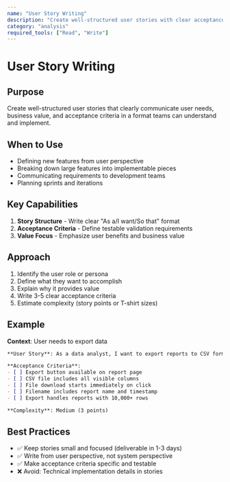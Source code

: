 ```yaml
---
name: "User Story Writing"
description: "Create well-structured user stories with clear acceptance criteria in 'As a/I want/So that' format for team communication"
category: "analysis"
required_tools: ["Read", "Write"]
---
```


# User Story Writing

## Purpose
Create well-structured user stories that clearly communicate user needs, business value, and acceptance criteria in a format teams can understand and implement.

## When to Use
- Defining new features from user perspective
- Breaking down large features into implementable pieces
- Communicating requirements to development teams
- Planning sprints and iterations

## Key Capabilities
1. **Story Structure** - Write clear "As a/I want/So that" format
2. **Acceptance Criteria** - Define testable validation requirements
3. **Value Focus** - Emphasize user benefits and business value

## Approach
1. Identify the user role or persona
2. Define what they want to accomplish
3. Explain why it provides value
4. Write 3-5 clear acceptance criteria
5. Estimate complexity (story points or T-shirt sizes)

## Example
**Context**: User needs to export data
````markdown
**User Story**: As a data analyst, I want to export reports to CSV format, so that I can analyze data in Excel.

**Acceptance Criteria**:
- [ ] Export button available on report page
- [ ] CSV file includes all visible columns
- [ ] File download starts immediately on click
- [ ] Filename includes report name and timestamp
- [ ] Export handles reports with 10,000+ rows

**Complexity**: Medium (3 points)
````

## Best Practices
- ✅ Keep stories small and focused (deliverable in 1-3 days)
- ✅ Write from user perspective, not system perspective
- ✅ Make acceptance criteria specific and testable
- ❌ Avoid: Technical implementation details in stories